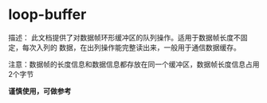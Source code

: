 # loop-buffer
描述： 	此文档提供了对数据帧环形缓冲区的队列操作。适用于数据帧长度不固定，每次入列的
     数据，在出列操作能完整读出来，一般用于通信数据缓存。

注意：数据帧的长度信息和数据信息都存放在同一个缓冲区，数据帧长度信息占用2个字节

**谨慎使用，可做参考**
